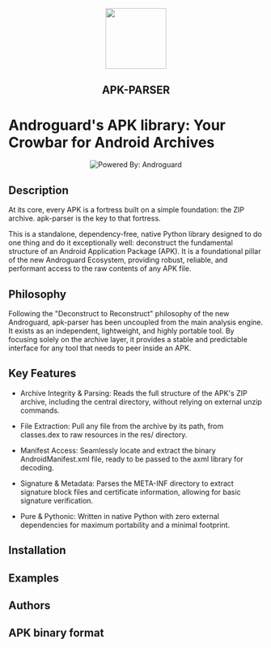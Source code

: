 <p align="center"><img width="120" src="./.github/logo.png"></p>
<h2 align="center">APK-PARSER</h2>

# Androguard's APK library: Your Crowbar for Android Archives

<div align="center">

![Powered By: Androguard](https://img.shields.io/badge/androguard-green?style=for-the-badge&label=Powered%20by&link=https%3A%2F%2Fgithub.com%2Fandroguard)

</div>

## Description

At its core, every APK is a fortress built on a simple foundation: the ZIP archive. apk-parser is the key to that fortress.

This is a standalone, dependency-free, native Python library designed to do one thing and do it exceptionally well: deconstruct the fundamental structure of an Android Application Package (APK). It is a foundational pillar of the new Androguard Ecosystem, providing robust, reliable, and performant access to the raw contents of any APK file.

## Philosophy

Following the "Deconstruct to Reconstruct" philosophy of the new Androguard, apk-parser has been uncoupled from the main analysis engine. It exists as an independent, lightweight, and highly portable tool. By focusing solely on the archive layer, it provides a stable and predictable interface for any tool that needs to peer inside an APK.

## Key Features

- Archive Integrity & Parsing: Reads the full structure of the APK's ZIP archive, including the central directory, without relying on external unzip commands.

- File Extraction: Pull any file from the archive by its path, from classes.dex to raw resources in the res/ directory.

- Manifest Access: Seamlessly locate and extract the binary AndroidManifest.xml file, ready to be passed to the axml library for decoding.

- Signature & Metadata: Parses the META-INF directory to extract signature block files and certificate information, allowing for basic signature verification.

- Pure & Pythonic: Written in native Python with zero external dependencies for maximum portability and a minimal footprint.



## Installation

## Examples

## Authors

## APK binary format
